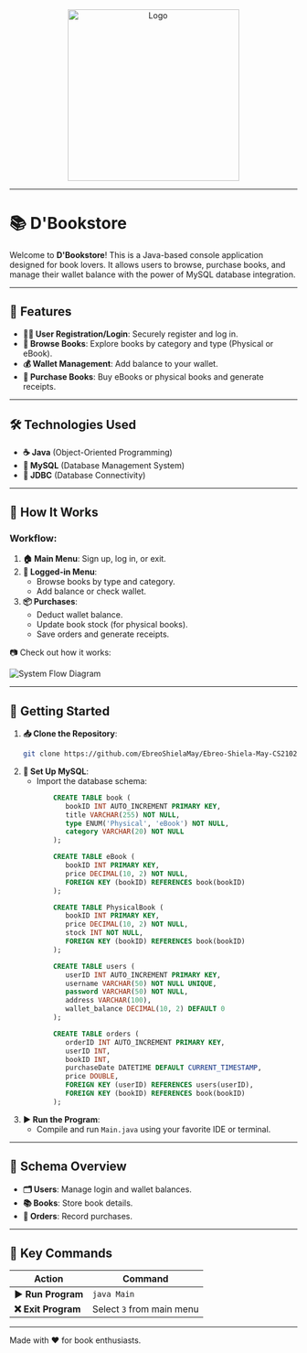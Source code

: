<div align="center">
<img src="https://github.com/EbreoShielaMay/my/blob/main/D%E2%80%99Bookstore.png" alt="Logo" width="300"/>
</div>

---

# 📚 D'Bookstore

Welcome to **D'Bookstore**! This is a Java-based console application designed for book lovers. It allows users to browse, purchase books, and manage their wallet balance with the power of MySQL database integration.

---

## 🎯 Features
- **🧑‍💻 User Registration/Login**: Securely register and log in.
- **📖 Browse Books**: Explore books by category and type (Physical or eBook).
- **💰 Wallet Management**: Add balance to your wallet.
- **🛒 Purchase Books**: Buy eBooks or physical books and generate receipts.

---

## 🛠️ Technologies Used
- **☕ Java** (Object-Oriented Programming)
- **🐬 MySQL** (Database Management System)
- **📡 JDBC** (Database Connectivity)

---

## 🧩 How It Works
### Workflow:
1. **🏠 Main Menu**: Sign up, log in, or exit.
2. **🔐 Logged-in Menu**:
   - Browse books by type and category.
   - Add balance or check wallet.
3. **📦 Purchases**:
   - Deduct wallet balance.
   - Update book stock (for physical books).
   - Save orders and generate receipts.

📷 Check out how it works: 

![System Flow Diagram](https://via.placeholder.com/600x400.png?text=System+Flow+Diagram)

---

## 🚀 Getting Started
1. **📥 Clone the Repository**:
   ```bash
   git clone https://github.com/EbreoShielaMay/Ebreo-Shiela-May-CS2102-DBMS.git
   ```
2. **🔧 Set Up MySQL**:
   - Import the database schema:
     ```sql
         CREATE TABLE book (
            bookID INT AUTO_INCREMENT PRIMARY KEY,
            title VARCHAR(255) NOT NULL,
            type ENUM('Physical', 'eBook') NOT NULL,
            category VARCHAR(20) NOT NULL
         );

         CREATE TABLE eBook (
            bookID INT PRIMARY KEY,
            price DECIMAL(10, 2) NOT NULL,
            FOREIGN KEY (bookID) REFERENCES book(bookID)
         );

         CREATE TABLE PhysicalBook (
            bookID INT PRIMARY KEY,
            price DECIMAL(10, 2) NOT NULL,
            stock INT NOT NULL,
            FOREIGN KEY (bookID) REFERENCES book(bookID)
         );

         CREATE TABLE users (
            userID INT AUTO_INCREMENT PRIMARY KEY,
            username VARCHAR(50) NOT NULL UNIQUE,
            password VARCHAR(50) NOT NULL,
            address VARCHAR(100),
            wallet_balance DECIMAL(10, 2) DEFAULT 0
         );

         CREATE TABLE orders (
            orderID INT AUTO_INCREMENT PRIMARY KEY,
            userID INT,
            bookID INT,
            purchaseDate DATETIME DEFAULT CURRENT_TIMESTAMP,
            price DOUBLE,
            FOREIGN KEY (userID) REFERENCES users(userID),
            FOREIGN KEY (bookID) REFERENCES book(bookID)
         );

     ```
3. **▶️ Run the Program**:
   - Compile and run `Main.java` using your favorite IDE or terminal.

---

## 📝 Schema Overview
- **🗂️ Users**: Manage login and wallet balances.
- **📚 Books**: Store book details.
- **📜 Orders**: Record purchases.

---

## 📌 Key Commands
| Action              | Command         |
|---------------------|-----------------|
| **▶️ Run Program**     | `java Main`     |
| **❌ Exit Program**    | Select `3` from main menu |


---

Made with ❤️ for book enthusiasts.

